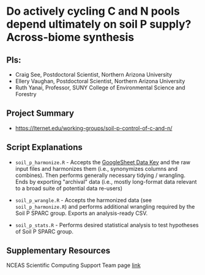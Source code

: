 # Do actively cycling C and N pools depend ultimately on soil P supply? Across-biome synthesis

## PIs: 

- Craig See, Postdoctoral Scientist, Northern Arizona University
- Ellery Vaughan, Postdoctoral Scientist, Northern Arizona University
- Ruth Yanai, Professor, SUNY College of Environmental Science and Forestry

## Project Summary

- https://lternet.edu/working-groups/soil-p-control-of-c-and-n/

## Script Explanations

- `soil_p_harmonize.R` - Accepts the [GoogleSheet Data Key](https://docs.google.com/spreadsheets/d/1fJswJ876A1LfFbiwJJ9aJp-Bvl0QEdzjMThOWEHkQUU/edit#gid=402780056) and the raw input files and harmonizes them (i.e., synonymizes columns and combines). Then performs generally necessary tidying / wrangling. Ends by exporting "archival" data (i.e., mostly long-format data relevant to a broad suite of potential data re-users)

- `soil_p_wrangle.R` - Accepts the harmonized data (see `soil_p_harmonize.R`) and performs additional wrangling required by the Soil P SPARC group. Exports an analysis-ready CSV.

- `soil_p_stats.R` - Performs desired statistical analysis to test hypotheses of Soil P SPARC group.

## Supplementary Resources

NCEAS Scientific Computing Support Team page [link](https://nceas.github.io/scicomp.github.io)
